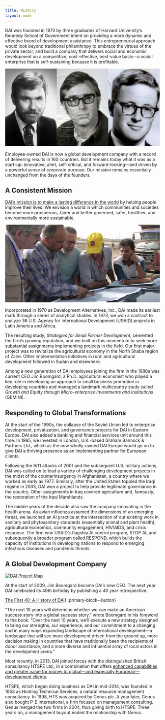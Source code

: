 ```yaml
---
title: History
layout: node
---
```


DAI was founded in 1970 by three graduates of Harvard University’s Kennedy School of Government intent on providing a more dynamic and effective brand of development assistance. This entrepreneurial approach would look beyond traditional philanthropy to embrace the virtues of the private sector, and build a company that delivers social and economic development on a competitive, cost-effective, best-value basis—a social enterprise that is self-sustaining because it is profitable.

![DAI's Founders](/assets/images/who-we-are/founders.jpg "DAI's Founders")

Employee-owned DAI is now a global development company with a record of delivering results in 160 countries. But it remains today what it was as a start-up: innovative, alert, self-critical, and forward-looking—and driven by a powerful sense of corporate purpose. Our mission remains essentially unchanged from the days of the founders.

## A Consistent Mission

[DAI’s mission is to make a lasting difference in the world](/who-we-are/mission-and-values/) by helping people improve their lives. We envision a world in which communities and societies become more prosperous, fairer and better governed, safer, healthier, and environmentally more sustainable.

![Photo of DAI field staff](/assets/images/who-we-are/hood.jpg "DAI field staff plan work in Iraq.")

Incorporated in 1970 as Development Alternatives, Inc., DAI made its earliest mark through a series of analytical studies. In 1973, we won a contract to analyze 36 U.S. Agency for International Development (USAID) projects in Latin America and Africa.

The resulting study, _Strategies for Small Farmer Development_, cemented the firm’s growing reputation, and we built on this momentum to seek more substantial assignments implementing projects in the field. Our first major project was to revitalize the agricultural economy in the North Shaba region of Zaire. Other implementation initiatives in rural and agricultural development followed in Sudan and elsewhere.

Among a new generation of DAI employees joining the firm in the 1980s was current CEO Jim Boomgard, a Ph.D. agricultural economist who played a key role in developing an approach to small business promotion in developing countries and managed a landmark multicountry study called _Growth and Equity through Micro-enterprise Investments and Institutions_ (GEMINI).

## Responding to Global Transformations

At the start of the 1990s, the collapse of the Soviet Union led to enterprise development, privatization, and governance projects for DAI in Eastern Europe. DAI also added a banking and financial services unit around this time. In 1995, we invested in London, U.K.-based Graham Bannock & Partners Ltd., which as the now wholly-owned DAI Europe would go on to give DAI a thriving presence as an implementing partner for European clients.

Following the 9/11 attacks of 2001 and the subsequent U.S. military actions, DAI was called on to lead a variety of challenging development projects in the midst of the counterinsurgency in Afghanistan, a country where we worked as early as 1977. Similarly, after the United States toppled the Iraqi regime in 2003, DAI won a project to help provide legitimate governance in the country. Other assignments in Iraq covered agriculture and, famously, the restoration of the Iraqi Marshlands.

The middle years of the decade also saw the company innovating in the health arena. As avian influenza assumed the dimensions of an emerging threat, we launched an AI practice at the intersection of our existing work in sanitary and phytosanitary standards (essentially animal and plant health), agricultural economics, community engagement, HIV/AIDS, and crisis response. The firm won USAID’s flagship AI control program, STOP AI, and subsequently a broader program called RESPOND, which builds the capacity of institutions in developing nations to respond to emerging infectious diseases and pandemic threats.

## A Global Development Company

[![DAI Project Map](https://api.mapbox.com/styles/v1/dai/cixhnt69a005c2qqor8eedw42/static/52.719866,12.000812,2.13,0.00,0.00/900x500?access_token=pk.eyJ1IjoiZGFpIiwiYSI6IkZsZ0hqcDAifQ.xT3JeLA3cXqgN3HBwoxgAA&attribution=false "DAI Project Map")](http://dai.com/extras/maps/index.html)

At the start of 2009, Jim Boomgard became DAI’s new CEO. The next year DAI celebrated its 40th birthday by publishing a 40 year retrospective.

[The First 40: A History of DAI](/uploads/history.pdf){:.primary-block--button}

“The next 10 years will determine whether we can make an American success story into a global success story,” wrote Boomgard in his foreword to the book. “Over the next 10 years, we’ll execute a new strategy designed to bring our strengths, our experience, and our commitment to a changing and in many ways expanding landscape of international development—a landscape that will see more development driven from the ground up, more decision making in countries that have traditionally been the recipients of donor assistance, and a more diverse and influential array of local actors in the development arena.”  

Most recently, in 2013, DAI joined forces with the distinguished British consultancy HTSPE Ltd., in a combination that offers [enhanced capabilities and greater value for money to global—and especially European—development clients](/news-publications/news/dai-joins-forces-international-development-consultancy-htspe-ltd/).

HTSPE, which began doing business as DAI in mid-2014, was founded in 1953 as Hunting Technical Services, a natural resource management consultancy. In 1998, HTS was acquired by Genus plc. A year later, Genus also bought P-E International, a firm focused on management consulting. Genus merged the two firms in 2004, thus giving birth to HTSPE. Three years on, a management buyout ended the relationship with Genus.
